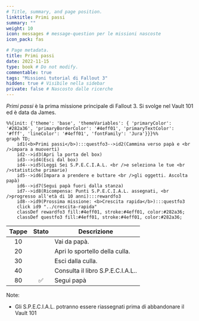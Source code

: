 ```yaml
---
# Title, summary, and page position.
linktitle: Primi passi
summary: ""
weight: 10
icon: messages # message-question per le missioni nascoste
icon_pack: fas

# Page metadata.
title: Primi passi
date: 2022-11-15
type: book # Do not modify.
commentable: true
tags: "Missioni tutorial di Fallout 3"
hidden: true # Visibile nella sidebar
private: false # Nascosto dalle ricerche
---
```


*Primi passi* è la prima missione principale di Fallout 3. Si svolge nel Vault 101 ed è data da James.



```mermaid
%%{init: {'theme': 'base', 'themeVariables': { 'primaryColor': '#282a36', 'primaryBorderColor': '#4eff01', 'primaryTextColor': '#fff', 'lineColor': '#4eff01', 'fontFamily': 'Jura'}}}%%
graph TD;
    id1(<b>Primi passi</b>):::questfo3-->id2(Cammina verso papà e <br />impara a muoverti)
    id2-->id3(Apri la porta del box)
    id3-->id4(Esci dal box)
    id4-->id5(Leggi Sei S.P.E.C.I.A.L. <br />e seleziona le tue <br />statistiche primarie)
    id5-->id6(Impara a prendere e buttare <br />gli oggetti. Ascolta papà)  
    id6-->id7(Segui papà fuori dalla stanza)
    id7-->id8(Ricompensa: Punti S.P.E.C.I.A.L. assegnati, <br />progresso all'età di 10 anni):::rewardfo3
    id8-->id9(Prossima missione: <b>Crescita rapida</b>):::questfo3
    click id9 "../crescita-rapida"
    classDef rewardfo3 fill:#4eff01, stroke:#4eff01, color:#282a36;
    classDef questfo3 fill:#4eff01, stroke:#4eff01, color:#282a36;
```

| Tappe |       Stato        | Descrizione                       |
| :---: | :----------------: | --------------------------------- |
|  10   |                    | Vai da papà.                      |
|  20   |                    | Apri lo sportello della culla.    |
|  30   |                    | Esci dalla culla.                 |
|  40   |                    | Consulta il libro S.P.E.C.I.A.L.. |
|  80   | :white_check_mark: | Segui papà                        |

Note:
- Gli S.P.E.C.I.A.L. potranno essere riassegnati prima di abbandonare il Vault 101